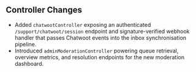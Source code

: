 ## Controller Changes

- Added `chatwootController` exposing an authenticated `/support/chatwoot/session` endpoint and signature-verified webhook handler that passes Chatwoot events into the inbox synchronisation pipeline.
- Introduced `adminModerationController` powering queue retrieval, overview metrics, and resolution endpoints for the new moderation dashboard.
